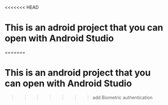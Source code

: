 <<<<<<< HEAD
# This is an adroid project that you can open with Android Studio
=======
# This is an android project that you can open with Android Studio
>>>>>>> add Biometric authentication

